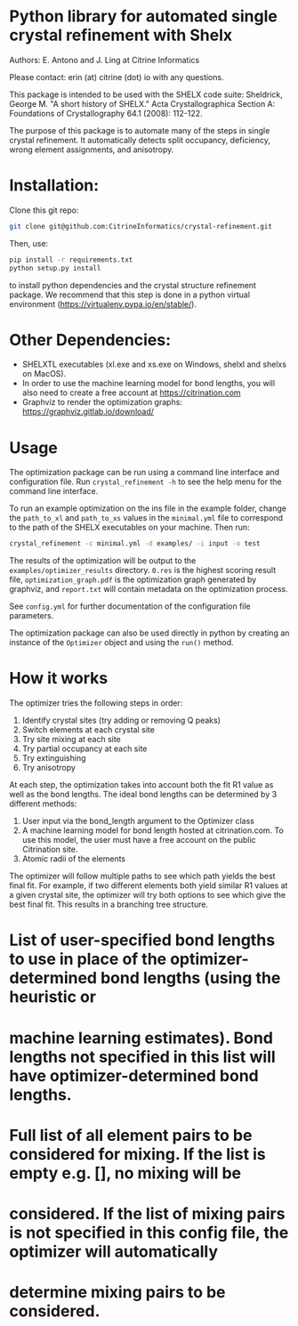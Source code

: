 # Python library for automated single crystal refinement with Shelx

Authors: E. Antono and J. Ling at Citrine Informatics

Please contact: erin (at) citrine (dot) io with any questions.

This package is intended to be used with the SHELX code suite:
Sheldrick, George M. "A short history of SHELX." Acta Crystallographica Section A: Foundations of Crystallography 64.1 (2008): 112-122.

The purpose of this package is to automate many of the steps in single crystal refinement.  It
automatically detects split occupancy, deficiency, wrong element assignments, and anisotropy.

# Installation:

Clone this git repo:
```sh
git clone git@github.com:CitrineInformatics/crystal-refinement.git
```
Then, use:
```sh
pip install -r requirements.txt
python setup.py install
```
to install python dependencies and the crystal structure refinement package. We recommend that this step is done in a
python virtual environment (https://virtualenv.pypa.io/en/stable/).

# Other Dependencies:

- SHELXTL executables (xl.exe and xs.exe on Windows, shelxl and shelxs on MacOS).
- In order to use the machine learning model for bond lengths, you will also need to create a free account at
https://citrination.com
- Graphviz to render the optimization graphs: https://graphviz.gitlab.io/download/

# Usage
The optimization package can be run using a command line interface and configuration file. Run `crystal_refinement -h`
to see the help menu for the command line interface.

To run an example optimization on the ins file in the example folder, change the `path_to_xl` and `path_to_xs` values
in the `minimal.yml` file to correspond to the path of the SHELX executables on your machine. Then run:
```sh
crystal_refinement -c minimal.yml -d examples/ -i input -o test
```
The results of the optimization will be output to the `examples/optimizer_results` directory. `0.res` is the highest
scoring result file, `optimization_graph.pdf` is the optimization graph generated by graphviz, and `report.txt` will
contain metadata on the optimization process.

See `config.yml` for further documentation of the configuration file parameters.

The optimization package can also be used directly in python by creating an instance of the `Optimizer` object and
using the `run()` method.

# How it works

The optimizer tries the following steps in order:
1) Identify crystal sites (try adding or removing Q peaks)
2) Switch elements at each crystal site
3) Try site mixing at each site
4) Try partial occupancy at each site
5) Try extinguishing
6) Try anisotropy 

At each step, the optimization takes into account both the fit R1 value as well as the bond lengths.
The ideal bond lengths can be determined by 3 different methods:
1) User input via the bond_length argument to the Optimizer class
2) A machine learning model for bond length hosted at citrination.com.  To use this model, the user must have a free
account on the public Citrination site.
3) Atomic radii of the elements

The optimizer will follow multiple paths to see which path yields the best final fit.  For example, if two different
elements both yield similar R1 values at a given crystal site, the optimizer will try both options to see which give
the best final fit.  This results in a branching tree structure.

# List of user-specified bond lengths to use in place of the optimizer-determined bond lengths (using the heuristic or
# machine learning estimates). Bond lengths not specified in this list will have optimizer-determined bond lengths.

# Full list of all element pairs to be considered for mixing. If the list is empty e.g. [], no mixing will be
# considered. If the list of mixing pairs is not specified in this config file, the optimizer will automatically
# determine mixing pairs to be considered.